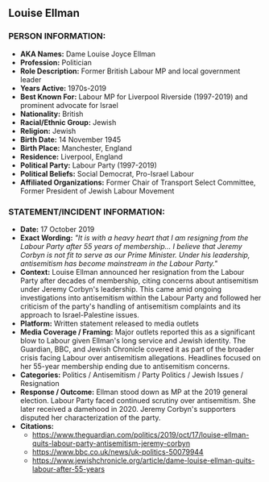 ## Louise Ellman

### PERSON INFORMATION:
- **AKA Names:** Dame Louise Joyce Ellman
- **Profession:** Politician
- **Role Description:** Former British Labour MP and local government leader
- **Years Active:** 1970s-2019
- **Best Known For:** Labour MP for Liverpool Riverside (1997-2019) and prominent advocate for Israel
- **Nationality:** British
- **Racial/Ethnic Group:** Jewish
- **Religion:** Jewish
- **Birth Date:** 14 November 1945
- **Birth Place:** Manchester, England
- **Residence:** Liverpool, England
- **Political Party:** Labour Party (1997-2019)
- **Political Beliefs:** Social Democrat, Pro-Israel Labour
- **Affiliated Organizations:** Former Chair of Transport Select Committee, Former President of Jewish Labour Movement

### STATEMENT/INCIDENT INFORMATION:
- **Date:** 17 October 2019
- **Exact Wording:** *"It is with a heavy heart that I am resigning from the Labour Party after 55 years of membership... I believe that Jeremy Corbyn is not fit to serve as our Prime Minister. Under his leadership, antisemitism has become mainstream in the Labour Party."*
- **Context:** Louise Ellman announced her resignation from the Labour Party after decades of membership, citing concerns about antisemitism under Jeremy Corbyn's leadership. This came amid ongoing investigations into antisemitism within the Labour Party and followed her criticism of the party's handling of antisemitism complaints and its approach to Israel-Palestine issues.
- **Platform:** Written statement released to media outlets
- **Media Coverage / Framing:** Major outlets reported this as a significant blow to Labour given Ellman's long service and Jewish identity. The Guardian, BBC, and Jewish Chronicle covered it as part of the broader crisis facing Labour over antisemitism allegations. Headlines focused on her 55-year membership ending due to antisemitism concerns.
- **Categories:** Politics / Antisemitism / Party Politics / Jewish Issues / Resignation
- **Response / Outcome:** Ellman stood down as MP at the 2019 general election. Labour Party faced continued scrutiny over antisemitism. She later received a damehood in 2020. Jeremy Corbyn's supporters disputed her characterization of the party.
- **Citations:** 
  - https://www.theguardian.com/politics/2019/oct/17/louise-ellman-quits-labour-party-antisemitism-jeremy-corbyn
  - https://www.bbc.co.uk/news/uk-politics-50079944
  - https://www.jewishchronicle.org/article/dame-louise-ellman-quits-labour-after-55-years